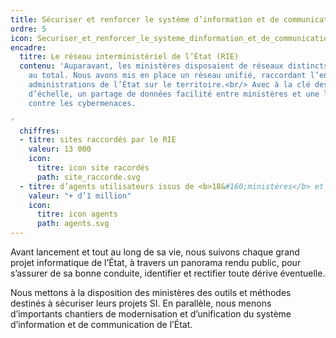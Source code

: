```yaml
---
title: Sécuriser et renforcer le système d’information et de communication de l’État
ordre: 5
icon: Securiser_et_renforcer_le_systeme_dinformation_et_de_communication_de_letat.svg
encadre:
  titre: Le réseau interministériel de l’État (RIE)
  contenu: 'Auparavant, les ministères disposaient de réseaux distincts, une quinzaine
    au total. Nous avons mis en place un réseau unifié, raccordant l’ensemble des
    administrations de l’État sur le territoire.<br/> Avec à la clé des économies
    d’échelle, un partage de données facilité entre ministères et une lutte efficace
    contre les cybermenaces.

'
  chiffres:
  - titre: sites raccordés par le RIE
    valeur: 13 000
    icon:
      titre: icon site racordés
      path: site_raccorde.svg
  - titre: d’agents utilisateurs issus de <b>18&#160;ministères</b> et administrations
    valeur: "+ d’1 million"
    icon:
      titre: icon agents
      path: agents.svg
---
```


Avant lancement et tout au long de sa vie, nous suivons chaque grand
projet informatique de l’État, à travers un panorama rendu public, pour s’assurer
de sa bonne conduite, identifier et rectifier toute dérive éventuelle.

Nous mettons à la disposition des ministères des outils et méthodes destinés à sécuriser
leurs projets SI. En parallèle, nous menons d’importants chantiers de modernisation
et d’unification du système d’information et de communication de l’État.
